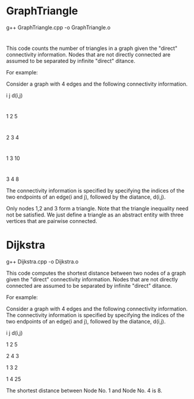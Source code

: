 # GraphTriangle
g++ GraphTriangle.cpp -o GraphTriangle.o
#
This code counts the number of triangles in a graph given the "direct" connectivity information.
Nodes that are not directly connected are assumed to be separated by infinite "direct" ditance.

For example:

Consider a graph with 4 edges and the following connectivity information.
 
 i j d(i,j)
# 
 1 2 5
# 
 2 3 4
# 
 1 3 10
# 
 3 4 8
 
The connectivity information is specified by specifying the indices of the two endpoints of an edge(i and j),
followed by the diatance, d(i,j).
 
Only nodes 1,2 and 3 form a triangle. Note that the triangle inequality need not be satisfied. We just define
a triangle as an abstract entity with three vertices that are pairwise connected.

# Dijkstra
g++ Dijkstra.cpp -o Dijkstra.o

This code computes the shortest distance between two nodes of a graph given the "direct"
connectivity information. Nodes that are not directly connected are assumed to be separated
by infinite "direct" ditance.
 
 For example:
 
 Consider a graph with 4 edges and the following connectivity information. The connectivity information is 
 specified by specifying the indices of the two endpoints of an edge(i and j), followed by the diatance, 
 d(i,j).
 
 i j d(i,j)
 
 1 2 5
 
 2 4 3
 
 1 3 2
 
 1 4 25
 
 The shortest distance between Node No. 1 and Node No. 4 is 8.
